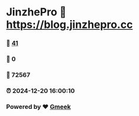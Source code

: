 # JinzhePro :link: https://blog.jinzhepro.cc 
### :page_facing_up: [41](https://blog.jinzhepro.cc/tag.html) 
### :speech_balloon: 0 
### :hibiscus: 72567 
### :alarm_clock: 2024-12-20 16:00:10 
### Powered by :heart: [Gmeek](https://github.com/Meekdai/Gmeek)
